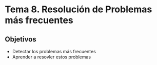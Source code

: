 # Tema  8. Resolución de Problemas más frecuentes

## Objetivos

* Detectar los problemas más frecuentes
* Aprender a resovler estos problemas